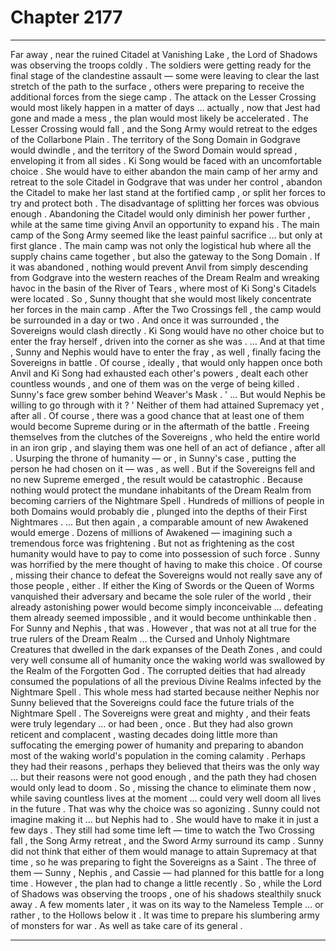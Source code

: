 
# Chapter 2177


---

Far away , near the ruined Citadel at Vanishing Lake , the Lord of Shadows was observing the troops coldly . The soldiers were getting ready for the final stage of the clandestine assault — some were leaving to clear the last stretch of the path to the surface , others were preparing to receive the additional forces from the siege camp . The attack on the Lesser Crossing would most likely happen in a matter of days … actually , now that Jest had gone and made a mess , the plan would most likely be accelerated . The Lesser Crossing would fall , and the Song Army would retreat to the edges of the Collarbone Plain . The territory of the Song Domain in Godgrave would dwindle , and the territory of the Sword Domain would spread , enveloping it from all sides . Ki Song would be faced with an uncomfortable choice . She would have to either abandon the main camp of her army and retreat to the sole Citadel in Godgrave that was under her control , abandon the Citadel to make her last stand at the fortified camp , or split her forces to try and protect both .
The disadvantage of splitting her forces was obvious enough . Abandoning the Citadel would only diminish her power further , while at the same time giving Anvil an opportunity to expand his . The main camp of the Song Army seemed like the least painful sacrifice … but only at first glance . The main camp was not only the logistical hub where all the supply chains came together , but also the gateway to the Song Domain . If it was abandoned , nothing would prevent Anvil from simply descending from Godgrave into the western reaches of the Dream Realm and wreaking havoc in the basin of the River of Tears , where most of Ki Song's Citadels were located . So , Sunny thought that she would most likely concentrate her forces in the main camp . After the Two Crossings fell , the camp would be surrounded in a day or two .
And once it was surrounded , the Sovereigns would clash directly . Ki Song would have no other choice but to enter the fray herself , driven into the corner as she was . … And at that time , Sunny and Nephis would have to enter the fray , as well , finally facing the Sovereigns in battle . Of course , ideally , that would only happen once both Anvil and Ki Song had exhausted each other's powers , dealt each other countless wounds , and one of them was on the verge of being killed . Sunny's face grew somber behind Weaver's Mask . ' ... But would Nephis be willing to go through with it ? '
Neither of them had attained Supremacy yet , after all . Of course , there was a good chance that at least one of them would become Supreme during or in the aftermath of the battle . Freeing themselves from the clutches of the Sovereigns , who held the entire world in an iron grip , and slaying them was one hell of an act of defiance , after all . Usurping the throne of humanity — or , in Sunny's case , putting the person he had chosen on it — was , as well . But if the Sovereigns fell and no new Supreme emerged , the result would be catastrophic . Because nothing would protect the mundane inhabitants of the Dream Realm from becoming carriers of the Nightmare Spell .
Hundreds of millions of people in both Domains would probably die , plunged into the depths of their First Nightmares .
… But then again , a comparable amount of new Awakened would emerge . Dozens of millions of Awakened — imagining such a tremendous force was frightening .
But not as frightening as the cost humanity would have to pay to come into possession of such force .
Sunny was horrified by the mere thought of having to make this choice . Of course , missing their chance to defeat the Sovereigns would not really save any of those people , either . If either the King of Swords or the Queen of Worms vanquished their adversary and became the sole ruler of the world , their already astonishing power would become simply inconceivable … defeating them already seemed impossible , and it would become unthinkable then . For Sunny and Nephis , that was . However , that was not at all true for the true rulers of the Dream Realm … the Cursed and Unholy Nightmare Creatures that dwelled in the dark expanses of the Death Zones , and could very well consume all of humanity once the waking world was swallowed by the Realm of the Forgotten God . The corrupted deities that had already consumed the populations of all the previous Divine Realms infected by the Nightmare Spell .
This whole mess had started because neither Nephis nor Sunny believed that the Sovereigns could face the future trials of the Nightmare Spell . The Sovereigns were great and mighty , and their feats were truly legendary ... or had been , once . But they had also grown reticent and complacent , wasting decades doing little more than suffocating the emerging power of humanity and preparing to abandon most of the waking world's population in the coming calamity .
Perhaps they had their reasons , perhaps they believed that theirs was the only way ... but their reasons were not good enough , and the path they had chosen would only lead to doom .
So , missing the chance to eliminate them now , while saving countless lives at the moment … could very well doom all lives in the future . That was why the choice was so agonizing . Sunny could not imagine making it … but Nephis had to . She would have to make it in just a few days .
They still had some time left — time to watch the Two Crossing fall , the Song Army retreat , and the Sword Army surround its camp . Sunny did not think that either of them would manage to attain Supremacy at that time , so he was preparing to fight the Sovereigns as a Saint . The three of them — Sunny , Nephis , and Cassie — had planned for this battle for a long time . However , the plan had to change a little recently . So , while the Lord of Shadows was observing the troops , one of his shadows stealthily snuck away .
A few moments later , it was on its way to the Nameless Temple … or rather , to the Hollows below it . It was time to prepare his slumbering army of monsters for war . As well as take care of its general .

---

